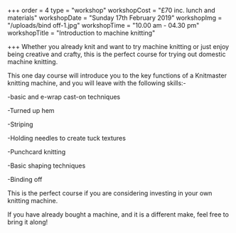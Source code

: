 +++
order = 4
type = "workshop"
workshopCost = "£70 inc. lunch and materials"
workshopDate = "Sunday 17th February 2019"
workshopImg = "/uploads/bind off-1.jpg"
workshopTime = "10.00 am - 04.30 pm"
workshopTitle = "Introduction to machine knitting"

+++
Whether you already knit and want to try machine knitting or just enjoy being creative and crafty, this is the perfect course for trying out domestic machine knitting.

This one day course will introduce you to the key functions of a Knitmaster knitting machine, and you will leave with the following skills:- 

\-basic and e-wrap cast-on techniques

\-Turned up hem

\-Striping

\-Holding needles to create tuck textures

\-Punchcard knitting

\-Basic shaping techniques

\-Binding off

This is the perfect course if you are considering investing in your own knitting machine.

If you have already bought a machine, and it is a different make, feel free to bring it along!